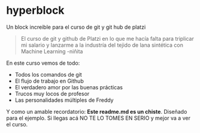 # hyperblock
Un block increible para el curso de git y git hub de platzi
>El curso de git y github de Platzi en lo que  me hacía falta para triplicar mi salario y lanzarme a la industría del tejido de lana sintética con Machine Learning
> -niñita

En este curso vemos de todo:
* Todos los comandos de git
* El flujo de trabajo en Github
* El verdadero amor por las buenas prácticas
* Trucos muy locos de profesor
* Las personalidades múltiples de Freddy

Y como un amable recordatorio: **Este readme.md es un chiste**. Diseñado para el ejemplo. Si llegas acá NO TE LO TOMES EN SERIO  y mejor va a ver el curso.